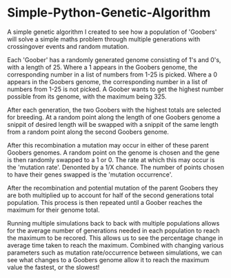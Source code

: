 # Simple-Python-Genetic-Algorithm
A simple genetic algorithm I created to see how a population of 'Goobers' will solve a simple maths problem through multiple generations with crossingover events and random mutation.

Each 'Goober' has a randomly generated genome consisting of 1's and 0's, with a length of 25.
Where a 1 appears in the Goobers genome, the corresponding number in a list of numbers from 1-25 is picked.
Where a 0 appears in the Goobers genome, the corresponding number in a list of numbers from 1-25 is not picked.
A Goober wants to get the highest number possible from its genome, with the maximum being 325.

After each generation, the two Goobers with the highest totals are selected for breeding.
At a random point along the length of one Goobers genome a snippit of desired length will be swapped with a snippit of the same length from a random point along the second Goobers genome.

After this recombination a mutation may occur in either of these parent Goobers genomes.
A random point on the genome is chosen and the gene is then randomly swapped to a 1 or 0.
The rate at which this may occur is the 'mutation rate'. Denonted by a 1/X chance.
The number of points chosen to have their genes swapped is the 'mutation occurrence'.

After the recombination and potential mutation of the parent Goobers they are both multiplied up to account for half of the second generations total population.
This process is then repeated until a Goober reaches the maximum for their genome total.

Running multiple simulations back to back with multiple populations allows for the average number of generations needed in each population to reach the maximum to be recored.
This allows us to see the percentage change in average time taken to reach the maximum.
Combined with changing various parameters such as mutation rate/occurrence between simulations, we can see what changes to a Goobers genome allow it to reach the maximum value the fastest, or the slowest!
